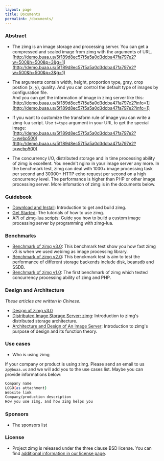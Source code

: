 ```yaml
---
layout: page
title: Documents
permalink: /documents/
---
```


### Abstract

- The zimg is an image storage and processing server. You can get a compressed and scaled image from zimg with the arguments of URL.  
[http://demo.buaa.us/5f189d8ec57f5a5a0d3dcba47fa797e2?w=500&h=500&p=3&g=1](http://demo.buaa.us/5f189d8ec57f5a5a0d3dcba47fa797e2?w=500&h=500&p=3&g=1)

- The arguments contain width, height, proportion type, gray, crop postion (x, y), quality. And you can control the default type of images by configuration file.  
And you can get the information of image in zimg server like this:  
[http://demo.buaa.us/5f189d8ec57f5a5a0d3dcba47fa797e2?info=1](http://demo.buaa.us/5f189d8ec57f5a5a0d3dcba47fa797e2?info=1)

- If you want to customize the transform rule of image you can write a zimg-lua script. Use `t=type` argument in your URL to get the special image:  
[http://demo.buaa.us/5f189d8ec57f5a5a0d3dcba47fa797e2?t=webp500](http://demo.buaa.us/5f189d8ec57f5a5a0d3dcba47fa797e2?t=webp500)

- The concurrency I/O, distributed storage and in time processing ability of zimg is excellent. You needn't nginx in your image server any more. In the benchmark test, zimg can deal with 1000+ image processing task per second and 30000+ HTTP echo request per second on a high concurrency level. The performance is higher than PHP or other image processing server. More infomation of zimg is in the documents below.


### Guidebook

- [Download and Install](/documents/install): Introduction to get and build zimg.
- [Get Started](/documents/guidebook/): The tutorials of how to use zimg.
- [API of zimg-lua scripts](/documents/api_of_zimg_lua/): Guide you how to build a custom image processing server by programming with zimg-lua.

### Benchmarks

- [Benchmark of zimg v3.0](/documents/benchmark_v3/): This benchmark test show you how fast zimg v3 is when we used webimg as image processing library.
- [Benchmark of zimg v2.0](/documents/benchmark_v2/): This benckmark test is aim to test the performance of different storage backends include disk, beansdb and SSDB.
- [Benchmark of zimg v1.0](/documents/benchmark_v1/): The first benchmark of zimg which tested concurrency processing ability of zimg and PHP.

### Design and Architecture

*These articles are written in Chinese.*

- [Design of zimg v3.0]()	
- [Distributed Image Storage Server: zimg](/documents/Distributed_Image_Storage_Server_zimg/): Introduction to zimg's distributed storage architecture.
- [Architecture and Design of An Image Server](/documents/Architecture_Design_of_Image_Server/): Introduction to zimg's purpose of design and its function theory.

### Use cases

- Who is using zimg

If your company or product is using zimg. Please send an email to us `zp@buaa.us` and we will add you to the use cases list. Maybe you can provide informations below:

```bash
Company name
LOGO(as attachment)
Website link
Company/production description
How you use zimg, and how zimg helps you
```

### Sponsors

- The sponsors list

### License

- Project zimg is released under the three clause BSD license. You can find [additional information in our license page](/documents/license/).